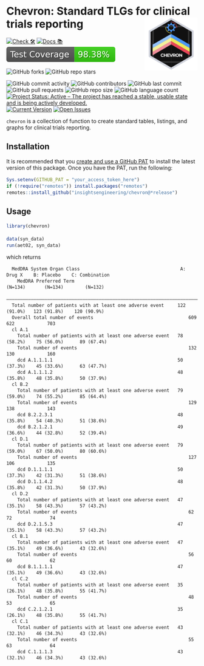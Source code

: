 <!-- markdownlint-disable MD033 -->

# Chevron: Standard TLGs for clinical trials reporting <a href='https://github.com/insightsengineering/chevron'><img src="man/figures/chevron.png" align="right" height="139" style="max-width: 100%;"/></a>

<!-- start badges -->
[![Check 🛠](https://github.com/insightsengineering/chevron/actions/workflows/check.yaml/badge.svg)](https://insightsengineering.github.io/chevron/main/unit-test-report/)
[![Docs 📚](https://github.com/insightsengineering/chevron/actions/workflows/docs.yaml/badge.svg)](https://insightsengineering.github.io/chevron/)
[![Code Coverage 📔](https://raw.githubusercontent.com/insightsengineering/chevron/_xml_coverage_reports/data/main/badge.svg)](https://insightsengineering.github.io/chevron/main/coverage-report/)

![GitHub forks](https://img.shields.io/github/forks/insightsengineering/chevron?style=social)
![GitHub repo stars](https://img.shields.io/github/stars/insightsengineering/chevron?style=social)

![GitHub commit activity](https://img.shields.io/github/commit-activity/m/insightsengineering/chevron)
![GitHub contributors](https://img.shields.io/github/contributors/insightsengineering/chevron)
![GitHub last commit](https://img.shields.io/github/last-commit/insightsengineering/chevron)
![GitHub pull requests](https://img.shields.io/github/issues-pr/insightsengineering/chevron)
![GitHub repo size](https://img.shields.io/github/repo-size/insightsengineering/chevron)
![GitHub language count](https://img.shields.io/github/languages/count/insightsengineering/chevron)
[![Project Status: Active – The project has reached a stable, usable state and is being actively developed.](https://www.repostatus.org/badges/latest/active.svg)](https://www.repostatus.org/#active)
[![Current Version](https://img.shields.io/github/r-package/v/insightsengineering/chevron/main?color=purple\&label=package%20version)](https://github.com/insightsengineering/chevron/tree/main)
[![Open Issues](https://img.shields.io/github/issues-raw/insightsengineering/chevron?color=red\&label=open%20issues)](https://github.com/insightsengineering/chevron/issues?q=is%3Aissue+is%3Aopen+sort%3Aupdated-desc)
<!-- end badges -->

<!-- markdownlint-enable MD033 -->

`chevron` is a collection of function to create standard tables, listings, and graphs for clinical trials reporting.

## Installation

It is recommended that you [create and use a GitHub PAT](https://docs.github.com/en/github/authenticating-to-github/keeping-your-account-and-data-secure/creating-a-personal-access-token) to install the latest version of this package. Once you have the PAT, run the following:

```r
Sys.setenv(GITHUB_PAT = "your_access_token_here")
if (!require("remotes")) install.packages("remotes")
remotes::install_github("insightsengineering/chevron@*release")
```

## Usage

```r
library(chevron)

data(syn_data)
run(aet02, syn_data)
```

which returns

```text
  MedDRA System Organ Class                                     A: Drug X    B: Placebo    C: Combination
    MedDRA Preferred Term                                        (N=134)       (N=134)        (N=132)    
  ———————————————————————————————————————————————————————————————————————————————————————————————————————
  Total number of patients with at least one adverse event     122 (91.0%)   123 (91.8%)    120 (90.9%)  
  Overall total number of events                                   609           622            703      
  cl A.1                                                                                                 
    Total number of patients with at least one adverse event   78 (58.2%)    75 (56.0%)      89 (67.4%)  
    Total number of events                                         132           130            160      
    dcd A.1.1.1.1                                              50 (37.3%)    45 (33.6%)      63 (47.7%)  
    dcd A.1.1.1.2                                              48 (35.8%)    48 (35.8%)      50 (37.9%)  
  cl B.2                                                                                                 
    Total number of patients with at least one adverse event   79 (59.0%)    74 (55.2%)      85 (64.4%)  
    Total number of events                                         129           138            143      
    dcd B.2.2.3.1                                              48 (35.8%)    54 (40.3%)      51 (38.6%)  
    dcd B.2.1.2.1                                              49 (36.6%)    44 (32.8%)      52 (39.4%)  
  cl D.1                                                                                                 
    Total number of patients with at least one adverse event   79 (59.0%)    67 (50.0%)      80 (60.6%)  
    Total number of events                                         127           106            135      
    dcd D.1.1.1.1                                              50 (37.3%)    42 (31.3%)      51 (38.6%)  
    dcd D.1.1.4.2                                              48 (35.8%)    42 (31.3%)      50 (37.9%)  
  cl D.2                                                                                                 
    Total number of patients with at least one adverse event   47 (35.1%)    58 (43.3%)      57 (43.2%)  
    Total number of events                                         62            72              74      
    dcd D.2.1.5.3                                              47 (35.1%)    58 (43.3%)      57 (43.2%)  
  cl B.1                                                                                                 
    Total number of patients with at least one adverse event   47 (35.1%)    49 (36.6%)      43 (32.6%)  
    Total number of events                                         56            60              62      
    dcd B.1.1.1.1                                              47 (35.1%)    49 (36.6%)      43 (32.6%)  
  cl C.2                                                                                                 
    Total number of patients with at least one adverse event   35 (26.1%)    48 (35.8%)      55 (41.7%)  
    Total number of events                                         48            53              65      
    dcd C.2.1.2.1                                              35 (26.1%)    48 (35.8%)      55 (41.7%)  
  cl C.1                                                                                                 
    Total number of patients with at least one adverse event   43 (32.1%)    46 (34.3%)      43 (32.6%)  
    Total number of events                                         55            63              64      
    dcd C.1.1.1.3                                              43 (32.1%)    46 (34.3%)      43 (32.6%)  
```
